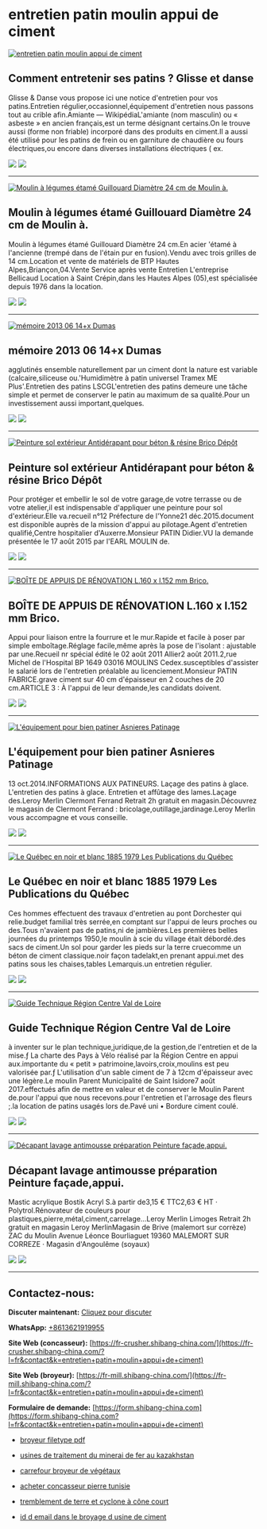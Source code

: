 # entretien patin moulin appui de ciment

<a href="https://swt.shibang-china.com/?l=fr&img&k=entretien+patin+moulin+appui+de+ciment" target="_blank">![entretien patin moulin appui de ciment](http://static.shibang-china.com/all-800x300/1107.jpg)</a>

## Comment entretenir ses patins ? Glisse et danse
Glisse &amp; Danse vous propose ici une notice d&#39;entretien pour vos patins.Entretien régulier,occasionnel,équipement d&#39;entretien nous passons tout au crible afin.Amiante — WikipédiaL&#39;amiante (nom masculin) ou « asbeste » en ancien français,est un terme désignant certains.On le trouve aussi (forme non friable) incorporé dans des produits en ciment.Il a aussi été utilisé pour les patins de frein ou en garniture de chaudière ou fours électriques,ou encore dans diverses installations électriques ( ex.


<a href="https://whatsapp.shibangsoft.com/WhatsApp.php" target="_blank" title="WhatsApp">![](http://static.shibang-china.com/icon/whatsapp.png)</a> <a href="https://swt.shibang-china.com/?l=fr&icon&k=entretien+patin+moulin+appui+de+ciment" target="_blank">![](http://static.shibang-china.com/icon/chat-fr.png)</a>

---

<a href="https://swt.shibang-china.com/?l=fr&img&k=entretien+patin+moulin+appui+de+ciment" target="_blank">![Moulin à légumes étamé Guillouard Diamètre 24 cm de Moulin à.](http://static.shibang-china.com/all-800x300/656.jpg)</a>

## Moulin à légumes étamé Guillouard Diamètre 24 cm de Moulin à.
Moulin à légumes étamé Guillouard Diamètre 24 cm.En acier &#39;étamé à l&#39;ancienne (trempé dans de l&#39;étain pur en fusion).Vendu avec trois grilles de 14 cm.Location et vente de matériels de BTP Hautes Alpes,Briançon,04.Vente Service après vente Entretien L&#39;entreprise Bellicaud Location à Saint Crépin,dans les Hautes Alpes (05),est spécialisée depuis 1976 dans la location.


<a href="https://whatsapp.shibangsoft.com/WhatsApp.php" target="_blank" title="WhatsApp">![](http://static.shibang-china.com/icon/whatsapp.png)</a> <a href="https://swt.shibang-china.com/?l=fr&icon&k=entretien+patin+moulin+appui+de+ciment" target="_blank">![](http://static.shibang-china.com/icon/chat-fr.png)</a>

---

<a href="https://swt.shibang-china.com/?l=fr&img&k=entretien+patin+moulin+appui+de+ciment" target="_blank">![mémoire 2013 06 14+x Dumas](http://static.shibang-china.com/all-800x300/1044.jpg)</a>

## mémoire 2013 06 14+x Dumas
agglutinés ensemble naturellement par un ciment dont la nature est variable (calcaire,siliceuse ou.&#39;Humidimètre à patin universel Tramex ME Plus&#39;.Entretien des patins LSCGL&#39;entretien des patins demeure une tâche simple et permet de conserver le patin au maximum de sa qualité.Pour un investissement aussi important,quelques.


<a href="https://whatsapp.shibangsoft.com/WhatsApp.php" target="_blank" title="WhatsApp">![](http://static.shibang-china.com/icon/whatsapp.png)</a> <a href="https://swt.shibang-china.com/?l=fr&icon&k=entretien+patin+moulin+appui+de+ciment" target="_blank">![](http://static.shibang-china.com/icon/chat-fr.png)</a>

---

<a href="https://swt.shibang-china.com/?l=fr&img&k=entretien+patin+moulin+appui+de+ciment" target="_blank">![Peinture sol extérieur Antidérapant pour béton &amp; résine Brico Dépôt](http://static.shibang-china.com/all-800x300/1221.jpg)</a>

## Peinture sol extérieur Antidérapant pour béton &amp; résine Brico Dépôt
Pour protéger et embellir le sol de votre garage,de votre terrasse ou de votre atelier,il est indispensable d&#39;appliquer une peinture pour sol d&#39;extérieur.Elle va.recueil n°12 Préfecture de l&#39;Yonne21 déc.2015.document est disponible auprès de la mission d&#39;appui au pilotage.Agent d&#39;entretien qualifié,Centre hospitalier d&#39;Auxerre.Monsieur PATIN Didier.VU la demande présentée le 17 août 2015 par l&#39;EARL MOULIN de.


<a href="https://whatsapp.shibangsoft.com/WhatsApp.php" target="_blank" title="WhatsApp">![](http://static.shibang-china.com/icon/whatsapp.png)</a> <a href="https://swt.shibang-china.com/?l=fr&icon&k=entretien+patin+moulin+appui+de+ciment" target="_blank">![](http://static.shibang-china.com/icon/chat-fr.png)</a>

---

<a href="https://swt.shibang-china.com/?l=fr&img&k=entretien+patin+moulin+appui+de+ciment" target="_blank">![BOÎTE DE APPUIS DE RÉNOVATION L.160 x l.152 mm Brico.](http://static.shibang-china.com/all-800x300/713.jpg)</a>

## BOÎTE DE APPUIS DE RÉNOVATION L.160 x l.152 mm Brico.
Appui pour liaison entre la fourrure et le mur.Rapide et facile à poser par simple emboîtage.Réglage facile,même après la pose de l&#39;isolant : ajustable par une.Recueil nr spécial édité le 02 août 2011 Allier2 août 2011.2,rue Michel de l&#39;Hospital BP 1649 03016 MOULINS Cedex.susceptibles d&#39;assister le salarié lors de l&#39;entretien préalable au licenciement.Monsieur PATIN FABRICE.grave ciment sur 40 cm d&#39;épaisseur en 2 couches de 20 cm.ARTICLE 3 : À l&#39;appui de leur demande,les candidats doivent.


<a href="https://whatsapp.shibangsoft.com/WhatsApp.php" target="_blank" title="WhatsApp">![](http://static.shibang-china.com/icon/whatsapp.png)</a> <a href="https://swt.shibang-china.com/?l=fr&icon&k=entretien+patin+moulin+appui+de+ciment" target="_blank">![](http://static.shibang-china.com/icon/chat-fr.png)</a>

---

<a href="https://swt.shibang-china.com/?l=fr&img&k=entretien+patin+moulin+appui+de+ciment" target="_blank">![L&#39;équipement pour bien patiner Asnieres Patinage](http://static.shibang-china.com/all-800x300/1504.jpg)</a>

## L&#39;équipement pour bien patiner Asnieres Patinage
13 oct.2014.INFORMATIONS AUX PATINEURS. Laçage des patins à glace. L&#39;entretien des patins à glace. Entretien et affûtage des lames.Laçage des.Leroy Merlin Clermont Ferrand Retrait 2h gratuit en magasin.Découvrez le magasin de Clermont Ferrand : bricolage,outillage,jardinage.Leroy Merlin vous accompagne et vous conseille.


<a href="https://whatsapp.shibangsoft.com/WhatsApp.php" target="_blank" title="WhatsApp">![](http://static.shibang-china.com/icon/whatsapp.png)</a> <a href="https://swt.shibang-china.com/?l=fr&icon&k=entretien+patin+moulin+appui+de+ciment" target="_blank">![](http://static.shibang-china.com/icon/chat-fr.png)</a>

---

<a href="https://swt.shibang-china.com/?l=fr&img&k=entretien+patin+moulin+appui+de+ciment" target="_blank">![Le Québec en noir et blanc 1885 1979 Les Publications du Québec](http://static.shibang-china.com/all-800x300/856.jpg)</a>

## Le Québec en noir et blanc 1885 1979 Les Publications du Québec
Ces hommes effectuent des travaux d&#39;entretien au pont Dorchester qui relie.budget familial très serrée,en comptant sur l&#39;appui de leurs proches ou des.Tous n&#39;avaient pas de patins,ni de jambières.Les premières belles journées du printemps 1950,le moulin à scie du village était débordé.des sacs de ciment.Un sol pour garder les pieds sur la terre cruecomme un béton de ciment classique.noir façon tadelakt,en prenant appui.met des patins sous les chaises,tables Lemarquis.un entretien régulier.


<a href="https://whatsapp.shibangsoft.com/WhatsApp.php" target="_blank" title="WhatsApp">![](http://static.shibang-china.com/icon/whatsapp.png)</a> <a href="https://swt.shibang-china.com/?l=fr&icon&k=entretien+patin+moulin+appui+de+ciment" target="_blank">![](http://static.shibang-china.com/icon/chat-fr.png)</a>

---

<a href="https://swt.shibang-china.com/?l=fr&img&k=entretien+patin+moulin+appui+de+ciment" target="_blank">![Guide Technique Région Centre Val de Loire](http://static.shibang-china.com/all-800x300/1090.jpg)</a>

## Guide Technique Région Centre Val de Loire
à inventer sur le plan technique,juridique,de la gestion,de l&#39;entretien et de la mise.ƒ La charte des Pays à Vélo réalisé par la Région Centre en appui aux.importante du « petit » patrimoine,lavoirs,croix,moulins est peu valorisée par.ƒ L&#39;utilisation d&#39;un sable ciment de 7 à 12cm d&#39;épaisseur avec une légère.Le moulin Parent Municipalité de Saint Isidore7 août 2017.effectués afin de mettre en valeur et de conserver le Moulin Parent de.pour l&#39;appui que nous recevons.pour l&#39;entretien et l&#39;arrosage des fleurs ;.la location de patins usagés lors de.Pavé uni • Bordure ciment coulé.


<a href="https://whatsapp.shibangsoft.com/WhatsApp.php" target="_blank" title="WhatsApp">![](http://static.shibang-china.com/icon/whatsapp.png)</a> <a href="https://swt.shibang-china.com/?l=fr&icon&k=entretien+patin+moulin+appui+de+ciment" target="_blank">![](http://static.shibang-china.com/icon/chat-fr.png)</a>

---

<a href="https://swt.shibang-china.com/?l=fr&img&k=entretien+patin+moulin+appui+de+ciment" target="_blank">![Décapant lavage antimousse préparation Peinture façade,appui.](http://static.shibang-china.com/all-800x300/923.jpg)</a>

## Décapant lavage antimousse préparation Peinture façade,appui.
Mastic acrylique Bostik Acryl S.à partir de3,15 € TTC2,63 € HT &middot; Polytrol.Rénovateur de couleurs pour plastiques,pierre,métal,ciment,carrelage…Leroy Merlin Limoges Retrait 2h gratuit en magasin Leroy MerlinMagasin de Brive (malemort sur corrèze) ZAC du Moulin Avenue Léonce Bourliaguet 19360 MALEMORT SUR CORREZE &middot; Magasin d&#39;Angoulême (soyaux)


<a href="https://whatsapp.shibangsoft.com/WhatsApp.php" target="_blank" title="WhatsApp">![](http://static.shibang-china.com/icon/whatsapp.png)</a> <a href="https://swt.shibang-china.com/?l=fr&icon&k=entretien+patin+moulin+appui+de+ciment" target="_blank">![](http://static.shibang-china.com/icon/chat-fr.png)</a>

---
## Contactez-nous:

**Discuter maintenant:** [Cliquez pour discuter](https://swt.shibang-china.com?l=fr&contact&k=entretien+patin+moulin+appui+de+ciment)

**WhatsApp:**  [+8613621919955](https://whatsapp.shibangsoft.com/WhatsApp.php)

**Site Web (concasseur):** [https://fr-crusher.shibang-china.com/](https://fr-crusher.shibang-china.com/?l=fr&contact&k=entretien+patin+moulin+appui+de+ciment)

**Site Web (broyeur):** [https://fr-mill.shibang-china.com/](https://fr-mill.shibang-china.com/?l=fr&contact&k=entretien+patin+moulin+appui+de+ciment)

**Formulaire de demande:** [https://form.shibang-china.com](https://form.shibang-china.com?l=fr&contact&k=entretien+patin+moulin+appui+de+ciment)

* [broyeur filetype pdf](../52/broyeur%20filetype%20pdf.md)

* [usines de traitement du minerai de fer au kazakhstan](../53/usines%20de%20traitement%20du%20minerai%20de%20fer%20au%20kazakhstan.md)

* [carrefour broyeur de végétaux](../55/carrefour%20broyeur%20de%20v%C3%A9g%C3%A9taux.md)

* [acheter concasseur pierre tunisie](../52/acheter%20concasseur%20pierre%20tunisie.md)

* [tremblement de terre et cyclone à cône court](../48/tremblement%20de%20terre%20et%20cyclone%20%C3%A0%20c%C3%B4ne%20court.md)

* [id d email dans le broyage d usine de ciment](../53/id%20d%20email%20dans%20le%20broyage%20d%20usine%20de%20ciment.md)